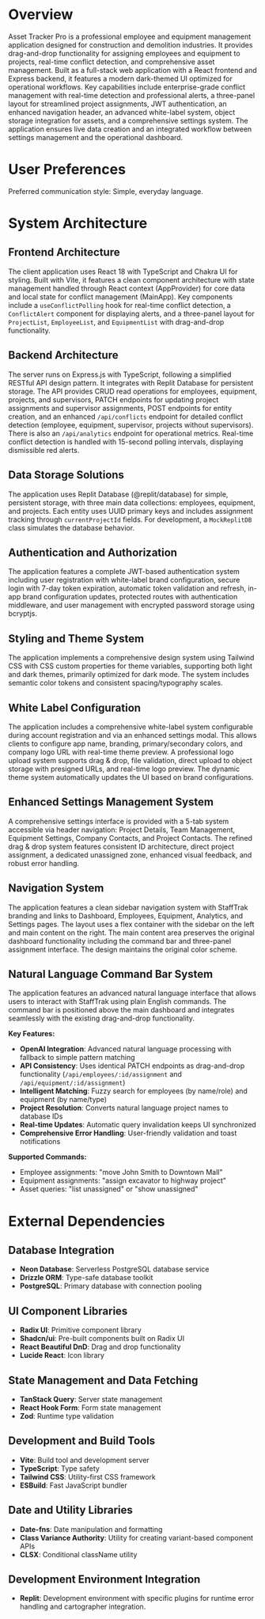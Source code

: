 # Overview

Asset Tracker Pro is a professional employee and equipment management application designed for construction and demolition industries. It provides drag-and-drop functionality for assigning employees and equipment to projects, real-time conflict detection, and comprehensive asset management. Built as a full-stack web application with a React frontend and Express backend, it features a modern dark-themed UI optimized for operational workflows. Key capabilities include enterprise-grade conflict management with real-time detection and professional alerts, a three-panel layout for streamlined project assignments, JWT authentication, an enhanced navigation header, an advanced white-label system, object storage integration for assets, and a comprehensive settings system. The application ensures live data creation and an integrated workflow between settings management and the operational dashboard.

# User Preferences

Preferred communication style: Simple, everyday language.

# System Architecture

## Frontend Architecture
The client application uses React 18 with TypeScript and Chakra UI for styling. Built with Vite, it features a clean component architecture with state management handled through React context (AppProvider) for core data and local state for conflict management (MainApp). Key components include a `useConflictPolling` hook for real-time conflict detection, a `ConflictAlert` component for displaying alerts, and a three-panel layout for `ProjectList`, `EmployeeList`, and `EquipmentList` with drag-and-drop functionality.

## Backend Architecture
The server runs on Express.js with TypeScript, following a simplified RESTful API design pattern. It integrates with Replit Database for persistent storage. The API provides CRUD read operations for employees, equipment, projects, and supervisors, PATCH endpoints for updating project assignments and supervisor assignments, POST endpoints for entity creation, and an enhanced `/api/conflicts` endpoint for detailed conflict detection (employee, equipment, supervisor, projects without supervisors). There is also an `/api/analytics` endpoint for operational metrics. Real-time conflict detection is handled with 15-second polling intervals, displaying dismissible red alerts.

## Data Storage Solutions
The application uses Replit Database (@replit/database) for simple, persistent storage, with three main data collections: employees, equipment, and projects. Each entity uses UUID primary keys and includes assignment tracking through `currentProjectId` fields. For development, a `MockReplitDB` class simulates the database behavior.

## Authentication and Authorization
The application features a complete JWT-based authentication system including user registration with white-label brand configuration, secure login with 7-day token expiration, automatic token validation and refresh, in-app brand configuration updates, protected routes with authentication middleware, and user management with encrypted password storage using bcryptjs.

## Styling and Theme System
The application implements a comprehensive design system using Tailwind CSS with CSS custom properties for theme variables, supporting both light and dark themes, primarily optimized for dark mode. The system includes semantic color tokens and consistent spacing/typography scales.

## White Label Configuration
The application includes a comprehensive white-label system configurable during account registration and via an enhanced settings modal. This allows clients to configure app name, branding, primary/secondary colors, and company logo URL with real-time theme preview. A professional logo upload system supports drag & drop, file validation, direct upload to object storage with presigned URLs, and real-time logo preview. The dynamic theme system automatically updates the UI based on brand configurations.

## Enhanced Settings Management System
A comprehensive settings interface is provided with a 5-tab system accessible via header navigation: Project Details, Team Management, Equipment Settings, Company Contacts, and Project Contacts. The refined drag & drop system features consistent ID architecture, direct project assignment, a dedicated unassigned zone, enhanced visual feedback, and robust error handling.

## Navigation System
The application features a clean sidebar navigation system with StaffTrak branding and links to Dashboard, Employees, Equipment, Analytics, and Settings pages. The layout uses a flex container with the sidebar on the left and main content on the right. The main content area preserves the original dashboard functionality including the command bar and three-panel assignment interface. The design maintains the original color scheme.

## Natural Language Command Bar System
The application features an advanced natural language interface that allows users to interact with StaffTrak using plain English commands. The command bar is positioned above the main dashboard and integrates seamlessly with the existing drag-and-drop functionality.

**Key Features:**
- **OpenAI Integration**: Advanced natural language processing with fallback to simple pattern matching
- **API Consistency**: Uses identical PATCH endpoints as drag-and-drop functionality (`/api/employees/:id/assignment` and `/api/equipment/:id/assignment`)
- **Intelligent Matching**: Fuzzy search for employees (by name/role) and equipment (by name/type)
- **Project Resolution**: Converts natural language project names to database IDs
- **Real-time Updates**: Automatic query invalidation keeps UI synchronized
- **Comprehensive Error Handling**: User-friendly validation and toast notifications

**Supported Commands:**
- Employee assignments: "move John Smith to Downtown Mall"
- Equipment assignments: "assign excavator to highway project"  
- Asset queries: "list unassigned" or "show unassigned"

# External Dependencies

## Database Integration
- **Neon Database**: Serverless PostgreSQL database service
- **Drizzle ORM**: Type-safe database toolkit
- **PostgreSQL**: Primary database with connection pooling

## UI Component Libraries
- **Radix UI**: Primitive component library
- **Shadcn/ui**: Pre-built components built on Radix UI
- **React Beautiful DnD**: Drag and drop functionality
- **Lucide React**: Icon library

## State Management and Data Fetching
- **TanStack Query**: Server state management
- **React Hook Form**: Form state management
- **Zod**: Runtime type validation

## Development and Build Tools
- **Vite**: Build tool and development server
- **TypeScript**: Type safety
- **Tailwind CSS**: Utility-first CSS framework
- **ESBuild**: Fast JavaScript bundler

## Date and Utility Libraries
- **Date-fns**: Date manipulation and formatting
- **Class Variance Authority**: Utility for creating variant-based component APIs
- **CLSX**: Conditional className utility

## Development Environment Integration
- **Replit**: Development environment with specific plugins for runtime error handling and cartographer integration.